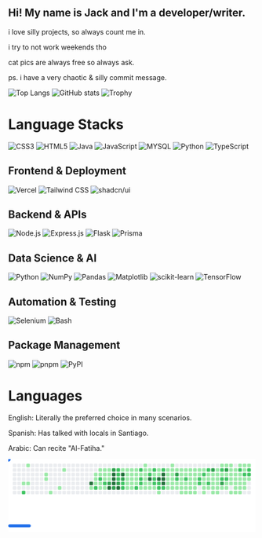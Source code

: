 ## Hi! My name is Jack and I'm a developer/writer.

i love silly projects, so always count me in.

i try to not work weekends tho

cat pics are always free so always ask.

ps. i have a very chaotic & silly commit message.

![Top Langs](https://github-stats-iota-gray.vercel.app/api/top-langs/?username=VectorSophie&layout=compact&theme=tokyonight&langs_count=12&locale=en&card_width=500&v=7) ![GitHub stats](https://github-readme-stats.vercel.app/api?username=VectorSophie&show_icons=true&layout=compact&theme=tokyonight) ![Trophy](https://github-profile-trophy.vercel.app/?username=VectorSophie&theme=tokyonight)

# Language Stacks 
![CSS3](https://img.shields.io/badge/css3-%231572B6.svg?style=for-the-badge&logo=css3&logoColor=white) 
![HTML5](https://img.shields.io/badge/html5-%23E34F26.svg?style=for-the-badge&logo=html5&logoColor=white) 
![Java](https://img.shields.io/badge/java-%23ED8B00.svg?style=for-the-badge&logo=openjdk&logoColor=white) 
![JavaScript](https://img.shields.io/badge/javascript-%23323330.svg?style=for-the-badge&logo=javascript&logoColor=%23F7DF1E) 
![MYSQL](https://img.shields.io/badge/MySQL-4479A1?style=for-the-badge&logo=mysql&logoColor=white) 
![Python](https://img.shields.io/badge/python-3670A0?style=for-the-badge&logo=python&logoColor=ffdd54) 
![TypeScript](https://img.shields.io/badge/typescript-%23007ACC.svg?style=for-the-badge&logo=typescript&logoColor=white)

## Frontend & Deployment
![Vercel](https://img.shields.io/badge/Vercel-%23000000.svg?style=for-the-badge&logo=vercel&logoColor=white)
![Tailwind CSS](https://img.shields.io/badge/Tailwind%20CSS-%2338B2AC.svg?logo=tailwind-css&logoColor=white)
![shadcn/ui](https://img.shields.io/badge/shadcn%2Fui-000?logo=shadcnui&logoColor=fff)

## Backend & APIs
![Node.js](https://img.shields.io/badge/Node.js-6DA55F?logo=node.js&logoColor=white)
![Express.js](https://img.shields.io/badge/Express.js-%23404d59.svg?logo=express&logoColor=%2361DAFB)
![Flask](https://img.shields.io/badge/Flask-000?logo=flask&logoColor=fff)
![Prisma](https://img.shields.io/badge/Prisma-2D3748?logo=prisma&logoColor=white)

## Data Science & AI
![Python](https://img.shields.io/badge/python-3670A0?style=for-the-badge&logo=python&logoColor=ffdd54)
![NumPy](https://img.shields.io/badge/numpy-%23013243.svg?style=for-the-badge&logo=numpy&logoColor=white)
![Pandas](https://img.shields.io/badge/pandas-%23150458.svg?style=for-the-badge&logo=pandas&logoColor=white)
![Matplotlib](https://img.shields.io/badge/Matplotlib-%23ffffff.svg?style=for-the-badge&logo=Matplotlib&logoColor=black)
![scikit-learn](https://img.shields.io/badge/scikit--learn-%23F7931E.svg?style=for-the-badge&logo=scikit-learn&logoColor=white)
![TensorFlow](https://img.shields.io/badge/TensorFlow-%23FF6F00.svg?style=for-the-badge&logo=TensorFlow&logoColor=white)

## Automation & Testing
![Selenium](https://img.shields.io/badge/Selenium-43B02A?logo=selenium&logoColor=fff)
![Bash](https://img.shields.io/badge/Bash-4EAA25?logo=gnubash&logoColor=fff)

## Package Management
![npm](https://img.shields.io/badge/npm-CB3837?logo=npm&logoColor=fff)
![pnpm](https://img.shields.io/badge/pnpm-F69220?logo=pnpm&logoColor=fff)
![PyPI](https://img.shields.io/badge/PyPI-3775A9?logo=pypi&logoColor=fff)

# Languages
English: Literally the preferred choice in many scenarios.

Spanish: Has talked with locals in Santiago.

Arabic: Can recite "Al-Fatiha."

<picture>
  <source
    media="(prefers-color-scheme: dark)"
    srcset="images/breakout-dark.svg"
  />
  <source
    media="(prefers-color-scheme: light)"
    srcset="images/breakout-light.svg"
  />
  <img alt="Breakout Game" src="images/breakout-light.svg" />
</picture>

